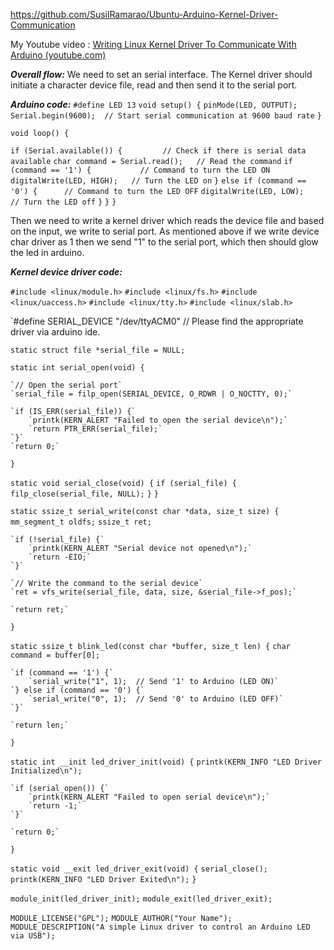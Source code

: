 https://github.com/SusilRamarao/Ubuntu-Arduino-Kernel-Driver-Communication 

My Youtube video : [Writing Linux Kernel Driver To Communicate With Arduino (youtube.com)](https://www.youtube.com/watch?v=MYD0Eqn61QA)

***Overall flow:***
We need to set an serial interface. The Kernel driver should initiate a character device file, read and then send it to the serial port.

***Arduino code:***
`#define LED 13`
`void setup() {`
  `pinMode(LED, OUTPUT);`
  `Serial.begin(9600);  // Start serial communication at 9600 baud rate`
`}`

`void loop() {`
  
  `if (Serial.available()) {         // Check if there is serial data available`
    `char command = Serial.read();   // Read the command`
    `if (command == '1') {           // Command to turn the LED ON`
      `digitalWrite(LED, HIGH);   // Turn the LED on`
    `}` 
    `else if (command == '0') {      // Command to turn the LED OFF`
      `digitalWrite(LED, LOW);    // Turn the LED off`
    `}`
  `}`
`}`

Then we need to write a kernel driver which reads the device file and based on the input, we write to serial port. As mentioned above if we write device char driver as 1 then we send "1" to the serial port, which then should glow the led in arduino.

***Kernel device driver code:***

`#include <linux/module.h>`
`#include <linux/fs.h>`
`#include <linux/uaccess.h>`
`#include <linux/tty.h>`
`#include <linux/slab.h>`

`#define SERIAL_DEVICE "/dev/ttyACM0"  // Please find the appropriate driver via arduino ide.

`static struct file *serial_file = NULL;`

`static int serial_open(void) {`

    `// Open the serial port`
    `serial_file = filp_open(SERIAL_DEVICE, O_RDWR | O_NOCTTY, 0);`

    `if (IS_ERR(serial_file)) {`
        `printk(KERN_ALERT "Failed to open the serial device\n");`
        `return PTR_ERR(serial_file);`
    `}`
    `return 0;`
`}`

`static void serial_close(void) {`
    `if (serial_file) {`
        `filp_close(serial_file, NULL);`
    `}`
`}`

`static ssize_t serial_write(const char *data, size_t size) {`
    `mm_segment_t oldfs;`
    `ssize_t ret;`

    `if (!serial_file) {`
        `printk(KERN_ALERT "Serial device not opened\n");`
        `return -EIO;`
    `}`

    `// Write the command to the serial device`
    `ret = vfs_write(serial_file, data, size, &serial_file->f_pos);`

    `return ret;`
`}`

`static ssize_t blink_led(const char *buffer, size_t len) {`
    `char command = buffer[0];`
    
    `if (command == '1') {`
        `serial_write("1", 1);  // Send '1' to Arduino (LED ON)`
    `} else if (command == '0') {`
        `serial_write("0", 1);  // Send '0' to Arduino (LED OFF)`
    `}`

    `return len;`
`}`

`static int __init led_driver_init(void) {`
    `printk(KERN_INFO "LED Driver Initialized\n");`

    `if (serial_open()) {`
        `printk(KERN_ALERT "Failed to open serial device\n");`
        `return -1;`
    `}`

    `return 0;`
`}`

`static void __exit led_driver_exit(void) {`
    `serial_close();`
    `printk(KERN_INFO "LED Driver Exited\n");`
`}`

`module_init(led_driver_init);`
`module_exit(led_driver_exit);`

`MODULE_LICENSE("GPL");`
`MODULE_AUTHOR("Your Name");`
`MODULE_DESCRIPTION("A simple Linux driver to control an Arduino LED via USB");`

